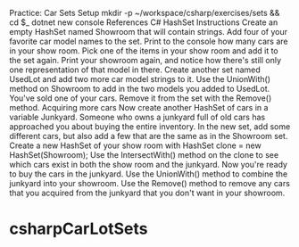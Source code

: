 Practice: Car Sets
Setup
mkdir -p ~/workspace/csharp/exercises/sets && cd $_
dotnet new console
References
C# HashSet
Instructions
Create an empty HashSet named Showroom that will contain strings.
Add four of your favorite car model names to the set.
Print to the console how many cars are in your show room.
Pick one of the items in your show room and add it to the set again.
Print your showroom again, and notice how there's still only one representation of that model in there.
Create another set named UsedLot and add two more car model strings to it.
Use the UnionWith() method on Showroom to add in the two models you added to UsedLot.
You've sold one of your cars. Remove it from the set with the Remove() method.
Acquiring more cars
Now create another HashSet of cars in a variable Junkyard. Someone who owns a junkyard full of old cars has approached you about buying the entire inventory. In the new set, add some different cars, but also add a few that are the same as in the Showroom set.
Create a new HashSet of your show room with HashSet<string> clone = new HashSet<string>(Showroom);
Use the IntersectWith() method on the clone to see which cars exist in both the show room and the junkyard.
Now you're ready to buy the cars in the junkyard. Use the UnionWith() method to combine the junkyard into your showroom.
Use the Remove() method to remove any cars that you acquired from the junkyard that you don't want in your showroom.
# csharpCarLotSets
